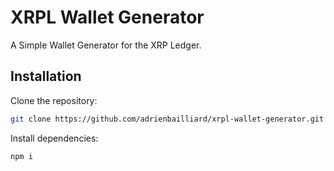 # XRPL Wallet Generator

A Simple Wallet Generator for the XRP Ledger.

## Installation

Clone the repository:
```sh
git clone https://github.com/adrienbailliard/xrpl-wallet-generator.git
```

Install dependencies:
```sh
npm i
```
